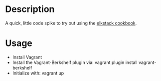Description
==============

A quick, little code spike to try out using the [elkstack cookbook](https://github.com/rackspace-cookbooks/elkstack).

Usage
=====
* Install Vagrant
* Install the Vagrant-Berkshelf plugin via:
    vagrant plugin install vagrant-berkshelf
* Initialize with:
    vagrant up
    
